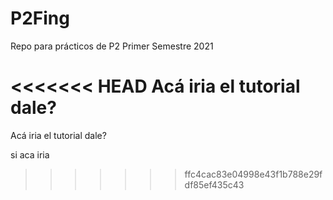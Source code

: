 # P2Fing
Repo para prácticos de P2 Primer Semestre 2021

<<<<<<< HEAD
Acá iria el tutorial dale?
=======
Acá iria el tutorial dale?

si aca iria
>>>>>>> ffc4cac83e04998e43f1b788e29fdf85ef435c43
